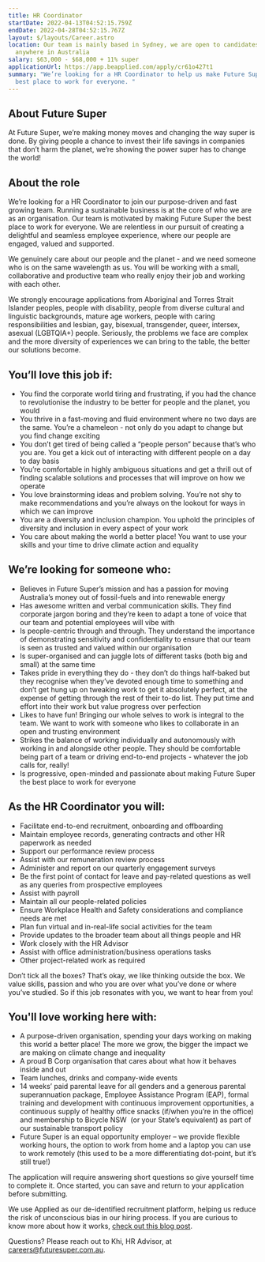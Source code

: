 ```yaml
---
title: HR Coordinator
startDate: 2022-04-13T04:52:15.759Z
endDate: 2022-04-28T04:52:15.767Z
layout: $/layouts/Career.astro
location: Our team is mainly based in Sydney, we are open to candidates from
  anywhere in Australia
salary: $63,000 - $68,000 + 11% super
applicationUrl: https://app.beapplied.com/apply/cr61o427t1
summary: "We’re looking for a HR Coordinator to help us make Future Super the
  best place to work for everyone. "
---
```

## About Future Super

At Future Super, we’re making money moves and changing the way super is done. By giving people a chance to invest their life savings in companies that don’t harm the planet, we’re showing the power super has to change the world! 

## About the role

We’re looking for a HR Coordinator to join our purpose-driven and fast growing team. Running a sustainable business is at the core of who we are as an organisation. Our team is motivated by making Future Super the best place to work for everyone. We are relentless in our pursuit of creating a delightful and seamless employee experience, where our people are engaged, valued and supported.

We genuinely care about our people and the planet - and we need someone who is on the same wavelength as us. You will be working with a small, collaborative and productive team who really enjoy their job and working with each other. 

We strongly encourage applications from Aboriginal and Torres Strait Islander peoples, people with disability, people from diverse cultural and linguistic backgrounds, mature age workers, people with caring responsibilities and lesbian, gay, bisexual, transgender, queer, intersex, asexual (LGBTQIA+) people. Seriously, the problems we face are complex and the more diversity of experiences we can bring to the table, the better our solutions become.

## You’ll love this job if:

* You find the corporate world tiring and frustrating, if you had the chance to revolutionise the industry to be better for people and the planet, you would
* You thrive in a fast-moving and fluid environment where no two days are the same. You’re a chameleon - not only do you adapt to change but you find change exciting 
* You don’t get tired of being called a “people person” because that’s who you are. You get a kick out of interacting with different people on a day to day basis 
* You’re comfortable in highly ambiguous situations and get a thrill out of finding scalable solutions and processes that will improve on how we operate
* You love brainstorming ideas and problem solving. You’re not shy to make recommendations and you’re always on the lookout for ways in which we can improve 
* You are a diversity and inclusion champion. You uphold the principles of diversity and inclusion in every aspect of your work 
* You care about making the world a better place! You want to use your skills and your time to drive climate action and equality 

## We’re looking for someone who:

* Believes in Future Super’s mission and has a passion for moving Australia’s money out of fossil-fuels and into renewable energy 
* Has awesome written and verbal communication skills. They find corporate jargon boring and they’re keen to adapt a tone of voice that our team and potential employees will vibe with 
* Is people-centric through and through. They understand the importance of demonstrating sensitivity and confidentiality to ensure that our team is seen as trusted and valued within our organisation 
* Is super-organised and can juggle lots of different tasks (both big and small) at the same time
* Takes pride in everything they do - they don’t do things half-baked but they recognise when they’ve devoted enough time to something and don’t get hung up on tweaking work to get it absolutely perfect, at the expense of getting through the rest of their to-do list. They put time and effort into their work but value progress over perfection
* Likes to have fun! Bringing our whole selves to work is integral to the team. We want to work with someone who likes to collaborate in an open and trusting environment 
* Strikes the balance of working individually and autonomously with working in and alongside other people. They should be comfortable being part of a team or driving end-to-end projects - whatever the job calls for, really! 
* Is progressive, open-minded and passionate about making Future Super the best place to work for everyone

## As the HR Coordinator you will:

* Facilitate end-to-end recruitment, onboarding and offboarding
* Maintain employee records, generating contracts and other HR paperwork as needed
* Support our performance review process
* Assist with our remuneration review process
* Administer and report on our quarterly engagement surveys
* Be the first point of contact for leave and pay-related questions as well as any queries from prospective employees 
* Assist with payroll 
* Maintain all our people-related policies
* Ensure Workplace Health and Safety considerations and compliance needs are met
* Plan fun virtual and in-real-life social activities for the team
* Provide updates to the broader team about all things people and HR
* Work closely with the HR Advisor
* Assist with office administration/business operations tasks
* Other project-related work as required

Don’t tick all the boxes? That’s okay, we like thinking outside the box. We value skills, passion and who you are over what you’ve done or where you’ve studied. So if this job resonates with you, we want to hear from you!

## You'll love working here with:

* A purpose-driven organisation, spending your days working on making this world a better place! The more we grow, the bigger the impact we are making on climate change and inequality
* A proud B Corp organisation that cares about what how it behaves inside and out
* Team lunches, drinks and company-wide events
* 14 weeks’ paid parental leave for all genders and a generous parental superannuation package, Employee Assistance Program (EAP), formal training and development with continuous improvement opportunities, a continuous supply of healthy office snacks (if/when you’re in the office) and membership to Bicycle NSW  (or your State’s equivalent) as part of our sustainable transport policy
* Future Super is an equal opportunity employer – we provide flexible working hours, the option to work from home and a laptop you can use to work remotely (this used to be a more differentiating dot-point, but it’s still true!)

The application will require answering short questions so give yourself time to complete it. Once started, you can save and return to your application before submitting.

We use Applied as our de-identified recruitment platform, helping us reduce the risk of unconscious bias in our hiring process. If you are curious to know more about how it works, [check out this blog post](https://www.linkedin.com/pulse/how-de-identified-recruitment-improving-diversity-our-veronica/?trackingId=0MnwcX%2BBRQSOTl0oogaIbA%3D%3D).

Questions? Please reach out to Khi, HR Advisor, at careers@futuresuper.com.au.